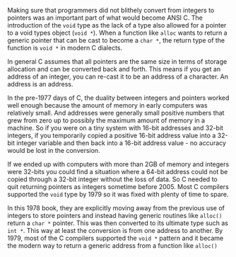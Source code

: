 Making sure that programmers did not blithely convert from integers to pointers was an important
part of what would become ANSI C.  The introduction of the `void` type as the lack of a type
also allowed for a pointer to a void types object (`void *`).   When a function like `alloc`
wants to return a generic pointer that can be cast to become a `char *`, the return
type of the function is `void *` in modern C dialects.

In general C assumes that all pointers are the same size in terms of storage allocation and
can be converted back and forth.  This means if you get an address of an integer, you
can re-cast it to be an address of a character.   An address is an address.

In the pre-1977 days of C, the duality between integers and pointers worked well enough
because the amount of memory in early computers was relatively small.  And addresses were generally
small positive numbers that grew from zero up to possibly the maximum amount of memory
in a machine.  So if you were on a tiny system with 16-bit addresses and 32-bit integers,
if you temporarily copied a positive 16-bit address value into a 32-bit integer variable and then back
into a 16-bit address value - no accuracy would be lost in the conversion.

If we ended up with computers with more than 2GB of memory and integers were 32-bits you
could find a situation where a 64-bit address could not be copied through a 32-bit integer
without the loss of data.  So C needed to quit returning pointers as integers sometime
before 2005.  Most C compilers supported the `void` type by 1979 so it was fixed with plenty
of time to spare.

In this 1978 book, they are explicitly moving away from the previous use of integers to store pointers and
instead having generic routines like `alloc()` return a `char *` pointer.  This was then
converted to its ultimate type such as `int *`.  This way at least the conversion is from
one address to another.  By 1979, most of the C compilers supported the `void *` pattern and it
became the modern way to return a generic address from a function like `alloc()`
